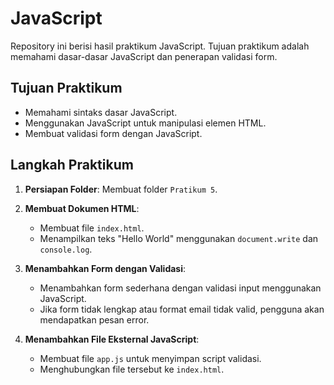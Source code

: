 # JavaScript

Repository ini berisi hasil praktikum JavaScript. Tujuan praktikum adalah memahami dasar-dasar JavaScript dan penerapan validasi form.

## Tujuan Praktikum

- Memahami sintaks dasar JavaScript.
- Menggunakan JavaScript untuk manipulasi elemen HTML.
- Membuat validasi form dengan JavaScript.

## Langkah Praktikum

1. **Persiapan Folder**: Membuat folder `Pratikum 5`.
2. **Membuat Dokumen HTML**:

   - Membuat file `index.html`.
   - Menampilkan teks "Hello World" menggunakan `document.write` dan `console.log`.
3. **Menambahkan Form dengan Validasi**:

   - Menambahkan form sederhana dengan validasi input menggunakan JavaScript.
   - Jika form tidak lengkap atau format email tidak valid, pengguna akan mendapatkan pesan error.
4. **Menambahkan File Eksternal JavaScript**:

   - Membuat file `app.js` untuk menyimpan script validasi.
   - Menghubungkan file tersebut ke `index.html`.
